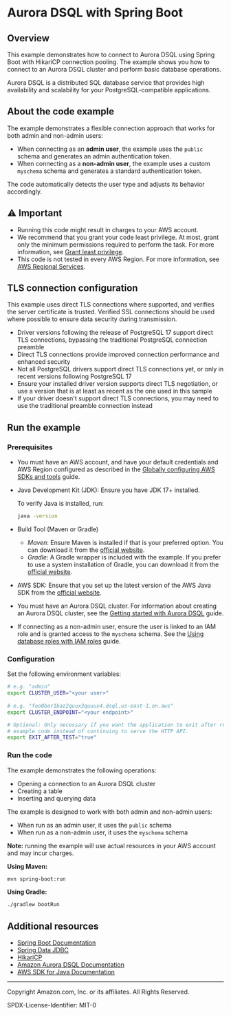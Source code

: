 # Aurora DSQL with Spring Boot

## Overview

This example demonstrates how to connect to Aurora DSQL using Spring Boot with HikariCP connection pooling. The example
shows you how to connect to an Aurora DSQL cluster and perform basic database operations.

Aurora DSQL is a distributed SQL database service that provides high availability and scalability for
your PostgreSQL-compatible applications.

## About the code example

The example demonstrates a flexible connection approach that works for both admin and non-admin users:

* When connecting as an **admin user**, the example uses the `public` schema and generates an admin authentication
  token.
* When connecting as a **non-admin user**, the example uses a custom `myschema` schema and generates a standard
  authentication token.

The code automatically detects the user type and adjusts its behavior accordingly.

## ⚠️ Important

* Running this code might result in charges to your AWS account.
* We recommend that you grant your code least privilege. At most, grant only the
  minimum permissions required to perform the task. For more information, see
  [Grant least privilege](https://docs.aws.amazon.com/IAM/latest/UserGuide/best-practices.html#grant-least-privilege).
* This code is not tested in every AWS Region. For more information, see
  [AWS Regional Services](https://aws.amazon.com/about-aws/global-infrastructure/regional-product-services).

## TLS connection configuration

This example uses direct TLS connections where supported, and verifies the server certificate is trusted. Verified SSL
connections should be used where possible to ensure data security during transmission.

* Driver versions following the release of PostgreSQL 17 support direct TLS connections, bypassing the traditional
  PostgreSQL connection preamble
* Direct TLS connections provide improved connection performance and enhanced security
* Not all PostgreSQL drivers support direct TLS connections yet, or only in recent versions following PostgreSQL 17
* Ensure your installed driver version supports direct TLS negotiation, or use a version that is at least as recent as
  the one used in this sample
* If your driver doesn't support direct TLS connections, you may need to use the traditional preamble connection instead

## Run the example

### Prerequisites

* You must have an AWS account, and have your default credentials and AWS Region
  configured as described in the
  [Globally configuring AWS SDKs and tools](https://docs.aws.amazon.com/credref/latest/refdocs/creds-config-files.html)
  guide.
* Java Development Kit (JDK): Ensure you have JDK 17+ installed.

  To verify Java is installed, run:

   ```bash
   java -version
   ```

* Build Tool (Maven or Gradle)
    - _Maven_: Ensure Maven is installed if that is your preferred option. You can download it from
      the [official website](https://maven.apache.org/download.cgi).
    - _Gradle_: A Gradle wrapper is included with the example. If you prefer to use a system installation of Gradle, you
      can download it from the [official website](https://gradle.org/install/).
* AWS SDK: Ensure that you set up the latest version of the AWS Java
  SDK from the [official website](https://docs.aws.amazon.com/sdk-for-java/latest/developer-guide/setup.html).
* You must have an Aurora DSQL cluster. For information about creating an Aurora DSQL cluster, see the
  [Getting started with Aurora DSQL](https://docs.aws.amazon.com/aurora-dsql/latest/userguide/getting-started.html)
  guide.
* If connecting as a non-admin user, ensure the user is linked to an IAM role and is granted access to the `myschema`
  schema. See the
  [Using database roles with IAM roles](https://docs.aws.amazon.com/aurora-dsql/latest/userguide/using-database-and-iam-roles.html)
  guide.

### Configuration

Set the following environment variables:

```bash
# e.g. "admin"
export CLUSTER_USER="<your user>"
  
# e.g. "foo0bar1baz2quux3quuux4.dsql.us-east-1.on.aws"
export CLUSTER_ENDPOINT="<your endpoint>"

# Optional: Only necessary if you want the application to exit after running the
# example code instead of continuing to serve the HTTP API.
export EXIT_AFTER_TEST="true"
```

### Run the code

The example demonstrates the following operations:

- Opening a connection to an Aurora DSQL cluster
- Creating a table
- Inserting and querying data

The example is designed to work with both admin and non-admin users:

- When run as an admin user, it uses the `public` schema
- When run as a non-admin user, it uses the `myschema` schema

**Note:** running the example will use actual resources in your AWS account and may incur charges.

**Using Maven:**

```bash
mvn spring-boot:run
```

**Using Gradle:**

```bash
./gradlew bootRun
```

## Additional resources

- [Spring Boot Documentation](https://spring.io/projects/spring-boot)
- [Spring Data JDBC](https://spring.io/projects/spring-data-jdbc)
- [HikariCP](https://github.com/brettwooldridge/HikariCP)
- [Amazon Aurora DSQL Documentation](https://docs.aws.amazon.com/aurora-dsql/latest/userguide/what-is-aurora-dsql.html)
- [AWS SDK for Java Documentation](https://docs.aws.amazon.com/sdk-for-java/)

---

Copyright Amazon.com, Inc. or its affiliates. All Rights Reserved.

SPDX-License-Identifier: MIT-0
